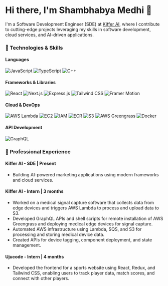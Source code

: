 # Hi there, I'm Shambhabya Medhi 👋

I'm a Software Development Engineer (SDE) at [Kiffer AI](https://kiffer.co.in), where I contribute to cutting-edge projects leveraging my skills in software development, cloud services, and AI-driven applications.

### 🔧 Technologies & Skills
#### Languages
![JavaScript](https://img.shields.io/badge/-JavaScript-F7DF1E?logo=javascript&logoColor=black&style=for-the-badge)
![TypeScript](https://img.shields.io/badge/-TypeScript-3178C6?logo=typescript&logoColor=white&style=for-the-badge)
![C++](https://img.shields.io/badge/-C++-00599C?logo=cplusplus&logoColor=white&style=for-the-badge)

#### Frameworks & Libraries
![React](https://img.shields.io/badge/-React-61DAFB?logo=react&logoColor=black&style=for-the-badge)
![Next.js](https://img.shields.io/badge/-Next.js-000000?logo=nextdotjs&logoColor=white&style=for-the-badge)
![Express.js](https://img.shields.io/badge/-Express-000000?logo=express&logoColor=white&style=for-the-badge)
![Tailwind CSS](https://img.shields.io/badge/-Tailwind_CSS-38B2AC?logo=tailwindcss&logoColor=white&style=for-the-badge)
![Framer Motion](https://img.shields.io/badge/-Framer_Motion-0055FF?logo=framer&logoColor=white&style=for-the-badge)

#### Cloud & DevOps
![AWS Lambda](https://img.shields.io/badge/-AWS_Lambda-FF9900?logo=awslambda&logoColor=black&style=for-the-badge)
![EC2](https://img.shields.io/badge/-Amazon_EC2-FF9900?logo=amazonec2&logoColor=black&style=for-the-badge)
![IAM](https://img.shields.io/badge/-AWS_IAM-232F3E?logo=amazonaws&logoColor=white&style=for-the-badge)
![ECR](https://img.shields.io/badge/-Amazon_ECR-FF9900?logo=amazonecr&logoColor=black&style=for-the-badge)
![S3](https://img.shields.io/badge/-Amazon_S3-569A31?logo=amazons3&logoColor=white&style=for-the-badge)
![AWS Greengrass](https://img.shields.io/badge/-AWS_Greengrass-232F3E?logo=amazonaws&logoColor=white&style=for-the-badge)
![Docker](https://img.shields.io/badge/-Docker-2496ED?logo=docker&logoColor=white&style=for-the-badge)

#### API Development
![GraphQL](https://img.shields.io/badge/-GraphQL-E10098?logo=graphql&logoColor=white&style=for-the-badge)

### 💼 Professional Experience

#### **Kiffer AI** - SDE | Present  
- Building AI-powered marketing applications using modern frameworks and cloud services.

#### **Kiffer AI** - Intern | 3 months  
- Worked on a medical signal capture software that collects data from edge devices and triggers AWS Lambda to process and upload data to S3.
- Developed GraphQL APIs and shell scripts for remote installation of AWS Greengrass and deploying medical edge devices for signal capture.
- Automated AWS infrastructure using Lambda, SQS, and S3 for processing and storing medical device data.
- Created APIs for device tagging, component deployment, and state management.

#### **Ujucode** - Intern | 4 months  
- Developed the frontend for a sports website using React, Redux, and Tailwind CSS, enabling users to track player data, match scores, and connect with other players.

